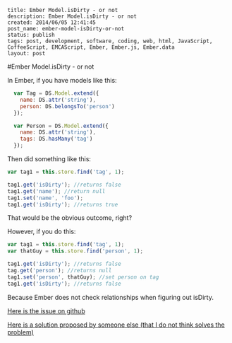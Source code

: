 ```
title: Ember Model.isDirty - or not
description: Ember Model.isDirty - or not
created: 2014/06/05 12:41:45
post_name: ember-model-isDirty-or-not
status: publish
tags: post, development, software, coding, web, html, JavaScript, CoffeeScript, EMCAScript, Ember, Ember.js, Ember.data
layout: post
```

#Ember Model.isDirty - or not

In Ember, if you have models like this:

```javascript
  var Tag = DS.Model.extend({
    name: DS.attr('string'),
    person: DS.belongsTo('person')
  });

  var Person = DS.Model.extend({
    name: DS.attr('string'),
    tags: DS.hasMany('tag')
  });
```

Then did something like this:

```javascript
var tag1 = this.store.find('tag', 1);

tag1.get('isDirty'); //returns false
tag1.get('name'); //return null
tag1.set('name', 'foo');
tag1.get('isDirty'); //returns true
```

That would be the obvious outcome, right?

However, if you do this:

```javascript
var tag1 = this.store.find('tag', 1);
var thatGuy = this.store.find('person', 1);

tag1.get('isDirty'); //returns false
tag.get('person'); //returns null
tag1.set('person', thatGuy); //set person on tag
tag1.get('isDirty'); //returns false
```

Because Ember does not check relationships when figuring out isDirty.

[Here is the issue on github](https://github.com/emberjs/data/issues/1188)

[Here is a solution proposed by someone else (that I do not think solves the problem)](http://emberjs.jsbin.com/jaxoriki/1/edit)
